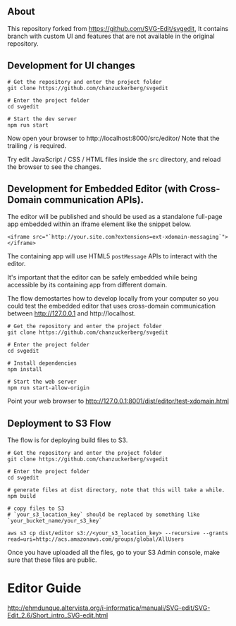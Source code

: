 ## About

This repository forked from https://github.com/SVG-Edit/svgedit, 
It contains branch with custom UI and features that are not available in the original repository.


## Development for UI changes


```
# Get the repository and enter the project folder
git clone https://github.com/chanzuckerberg/svgedit

# Enter the project folder
cd svgedit

# Start the dev server
npm run start

```

Now open your browser to http://localhost:8000/src/editor/
Note that the trailing `/` is required.

Try edit JavaScript / CSS / HTML files inside the `src` directory, and reload the browser to see the changes.

## Development for Embedded Editor (with Cross-Domain communication APIs).

The editor will be published and should be used as a standalone full-page app embedded within an iframe element like the snippet below.

```
<iframe src="`http://your.site.com?extensions=ext-xdomain-messaging`"></iframe>
```

The containing app will use HTML5 `postMessage` APIs to interact with the editor. 

It's important that the editor can be safely embedded while being accessible by its containing app from different domain.

The flow demostartes how to develop locally from your computer so you could test the embedded editor that uses cross-domain communication between http://127.0.0.1 and http://localhost. 

```
# Get the repository and enter the project folder
git clone https://github.com/chanzuckerberg/svgedit

# Enter the project folder
cd svgedit

# Install dependencies
npm install

# Start the web server
npm run start-allow-origin
```

Point your web browser to http://127.0.0.1:8001/dist/editor/test-xdomain.html

## Deployment to S3 Flow 

The flow is for deploying build files to S3.

```
# Get the repository and enter the project folder
git clone https://github.com/chanzuckerberg/svgedit

# Enter the project folder
cd svgedit

# generate files at dist directory, note that this will take a while.
npm build

# copy files to S3
# `your_s3_location_key` should be replaced by something like `your_bucket_name/your_s3_key`

aws s3 cp dist/editor s3://<your_s3_location_key> --recursive --grants read=uri=http://acs.amazonaws.com/groups/global/AllUsers

```

Once you have uploaded all the files, go to your S3 Admin console, make sure that these files are public.

# Editor Guide

http://ehmdunque.altervista.org/i-informatica/manuali/SVG-edit/SVG-Edit_2.6/Short_intro_SVG-edit.html



